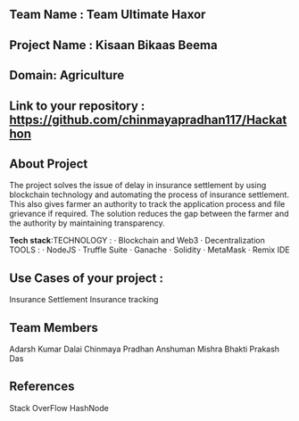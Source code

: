 ## Team Name : Team Ultimate Haxor
## Project Name : Kisaan Bikaas Beema


## Domain: Agriculture



## Link to your repository : https://github.com/chinmayapradhan117/Hackathon


## About Project
The project solves the issue of delay in insurance settlement by using blockchain technology and automating the process of insurance settlement. This also gives farmer an authority to track the application process and file grievance if required. The solution reduces the gap between the farmer and the authority by maintaining transparency.







**Tech stack**:TECHNOLOGY :
·         Blockchain and Web3
·         Decentralization 
TOOLS :
·         NodeJS
·         Truffle Suite
·         Ganache
·         Solidity
·         MetaMask
·         Remix IDE

 

## Use Cases of your project : 
Insurance Settlement
Insurance tracking


## Team Members
Adarsh Kumar Dalai
Chinmaya Pradhan
Anshuman Mishra
Bhakti Prakash Das

## References
Stack OverFlow
HashNode
